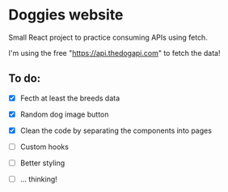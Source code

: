 # Doggies website

Small React project to practice consuming APIs using fetch.

I'm using the free "https://api.thedogapi.com" to fetch the data!

## To do:

- [x] Fecth at least the breeds data
- [x] Random dog image button
- [x] Clean the code by separating the components into pages
- [ ] Custom hooks
- [ ] Better styling
- [ ] ... thinking!

